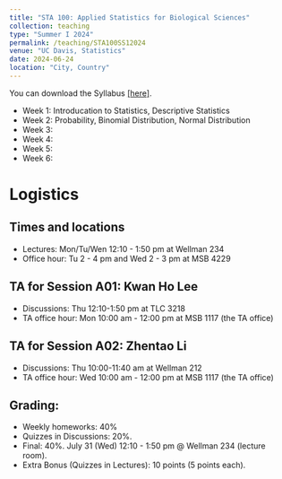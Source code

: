 ```yaml
---
title: "STA 100: Applied Statistics for Biological Sciences"
collection: teaching
type: "Summer I 2024"
permalink: /teaching/STA100SS12024
venue: "UC Davis, Statistics"
date: 2024-06-24
location: "City, Country"
---
```

 


You can download the Syllabus [\[here\]](https://hg-zh.github.io/files/STA100/Syllabus.pdf).



- Week 1: Introducation to Statistics, Descriptive Statistics 
- Week 2: Probability, Binomial Distribution, Normal Distribution 
- Week 3: 
- Week 4: 
- Week 5: 
- Week 6: 

# Logistics

## Times and locations

- Lectures: Mon/Tu/Wen 12:10 - 1:50 pm at Wellman 234
- Office hour: Tu 2 - 4 pm and Wed 2 - 3 pm at MSB 4229 

## TA for Session A01: Kwan Ho Lee

- Discussions: Thu 12:10-1:50 pm at TLC 3218
- TA office hour: Mon  10:00 am - 12:00 pm at MSB 1117 (the TA office)

## TA for Session A02: Zhentao Li

- Discussions: Thu 10:00-11:40 am at Wellman 212
- TA office hour: Wed  10:00 am - 12:00 pm at MSB 1117 (the TA office)


## Grading: 

- Weekly homeworks: 40%
- Quizzes in Discussions: 20%. 
- Final: 40%. July 31 (Wed)  12:10 - 1:50 pm @ Wellman 234 (lecture room).
- Extra Bonus (Quizzes in Lectures): 10 points (5 points each).




